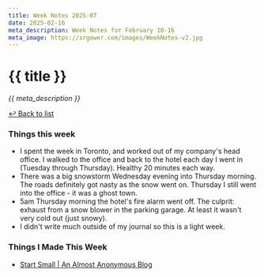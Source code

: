 ```yaml
---
title: Week Notes 2025-07
date: 2025-02-16
meta_description: Week Notes for February 10-16
meta_image: https://srgower.com/images/WeekNotes-v2.jpg
---
```


# {{ title }}

*{{ meta_description }}*

[↩ Back to list](/weeknotes/)

### Things this week 

- I spent the week in Toronto, and worked out of my company's head office. I walked to the office and back to the hotel each day I went in (Tuesday through Thursday). Healthy 20 minutes each way. 
- There was a big snowstorm Wednesday evening into Thursday morning. The roads definitely got nasty as the snow went on. Thursday I still went into the office - it was a ghost town. 
- 5am Thursday morning the hotel's fire alarm went off. The culprit: exhaust from a snow blower in the parking garage. At least it wasn't very cold out (just snowy).
- I didn't write much outside of my journal so this is a light week.

### Things I Made This Week

- [Start Small | An Almost Anonymous Blog](https://lwgrs.bearblog.dev/start-small/)
